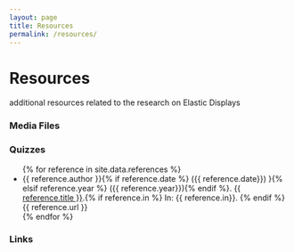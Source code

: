 ```yaml
---
layout: page
title: Resources
permalink: /resources/
---
```


# Resources
additional resources related to the research on Elastic Displays

### Media Files

### Quizzes

<ul>
{% for reference in site.data.references %}
<li>
    {{ reference.author }}{% if reference.date %} ({{ reference.date}}) }{% elsif reference.year %} ({{ reference.year}}){% endif %}. <a href="{{ reference.url }}">{{ reference.title }}</a>.{% if reference.in %} In: {{ reference.in}}. {% endif %} {{ reference.url }}
</li>
{% endfor %}
</ul>

### Links

